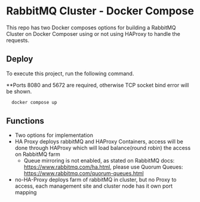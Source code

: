 
# RabbitMQ Cluster - Docker Compose

This repo has two Docker composes options for building a RabbitMQ Cluster on Docker Composer using or not using HAProxy to handle the requests.


## Deploy

To execute this project, run the following command.

**Ports 8080 and 5672 are required, otherwise TCP socket bind error will be shown.


```bash
  docker compose up
```


## Functions

- Two options for implementation
- HA Proxy deploys rabbitMQ and HAProxy Containers, access will be done through HAProxy which will load balance(round robin) the access on RabbitMQ farm
  - Queue mirroring is not enabled, as stated on RabbitMQ docs: https://www.rabbitmq.com/ha.html, please use Quorum Queues: https://www.rabbitmq.com/quorum-queues.html
- no-HA-Proxy deploys farm of rabbitMQ in cluster, but no Proxy to access, each management site and cluster node has it own port mapping

